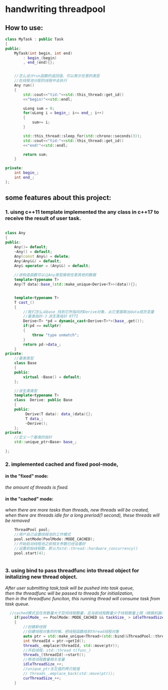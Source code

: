 # handwriting threadpool
## How to use:
```c++
class MyTask : public Task
{
public:
    MyTask(int begin, int end)
        : begin_(begin)
        , end_(end){};


    //怎么设计run函数的返回值，可以表示任意的类型
    //在线程池分配的线程中去执行
    Any run()
    {
        std::cout<<"tid:"<<std::this_thread::get_id()
        <<"begin!"<<std::endl;

        uLong sum = 0;
        for(uLong i = begin_; i<= end_; i++)
        {
            sum+= i;
        }

        std::this_thread::sleep_for(std::chrono::seconds(3));
        std::cout<<"tid:"<<std::this_thread::get_id()
        <<"end!"<<std::endl;

        return sum;
    }

private:
    int begin_;
    int end_;    
};
```

## some features about this project:

### 1. uisng c++11 template  implemented the any class in c++17 to receive the result of user task.

```c++

class Any
{
public:
    Any()= default;
    ~Any() = default;
    Any(const Any&) = delete;
    Any(Any&&) = default;
    Any& operator = (Any&&) = default;
    
    //该构造函数可以让Any类型接收任意其他的数据
    template<typename T>
    Any(T data):base_(std::make_unique<Derive<T>>(data)){};


    template<typename T>
    T cast_()
    {
        //我们怎么从base_找到它所指向的Derive对象，从它里面取出data成员变量
        //基类指针-》派生类指针 RTTI
        Derive<T> *pd = dynamic_cast<Derive<T>*>(base_.get());
        if(pd == nullptr)
        {
            throw "type unmatch";
        }
        return pd->data_;
    }
private:
    //基类类型
    class Base
    {
    public:
        virtual ~Base() = default; 
    };

    //派生类类型
    template<typename T> 
    class  Derive: public Base
    {        
    public:
         Derive(T data): data_(data){};
         T data_;
         ~Derive();
    };
private:
    //定义一个基类的指针
    std::unique_ptr<Base> base_;
    
};

```

### 2. implemented cached and fixed pool-mode,  
   #### in the "fixed" mode: 
   *the amount of threads is fixed.*   
   #### in the "cached" mode:   
   *when there are more tasks than threads, new threads will be created,*  
    *when there are threads idle for a long preriod(1 second), these threads will be removed* 
 
```c++
    ThreadPool pool;
    //用户自己设置线程池的工作模式
    pool.setMode(PoolMode::MODE_CACHED);
    //开始启动线程池之前相关参数已经设置好
    //设置初始线程数，默认为std::thread::hardware_concurrency()
    pool.start(4);
  
```


### 3. using bind to pass threadfunc into thread object for initalizing new thread object.   
   *After user submitting task,task will be pushed into task queue,*  
    *then the threadfunc will be passed to threads for initialization,*   
    *then in the threadfunc funciton, this running thread will consume task from task queue.*  
    
```c++
  //cached模式且任务数量大于空闲线程数量，且当前线程数量少于线程数量上限（根据机器来定）
    if(poolMode_ == PoolMode::MODE_CACHED && taskSize_ > idleThreadSize_ && curThreadSize_< threadSizeThreshHold_)
    {
        //创建新线程
        //创建线程对象的时候，把线程函数给到thread线程对象
        auto ptr = std::make_unique<Thread>(std::bind(&ThreadPool::threadFunc, this, std::placeholders::_1));
        int threadId = ptr->getId();
        threads_.emplace(threadId, std::move(ptr));
        //开启线程，std::thread t(func_)
        threads_[threadId]->start();
        //修改线程数量相关变量
        idleThreadSize_++;
        //unique_ptr无左值的拷贝赋值
        // threads_.emplace_back(std::move(ptr));
        curThreadSize_++;
    }
```
  
  
